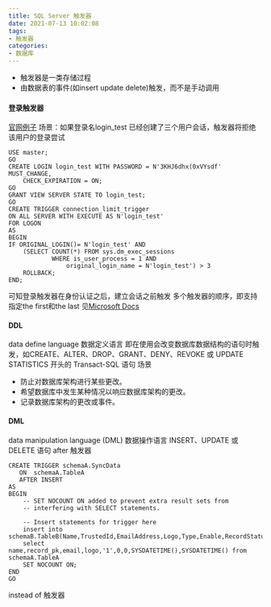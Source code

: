 ```yaml
---
title: SQL Server 触发器
date: 2021-07-13 10:02:08
tags:
- 触发器
categories: 
- 数据库
---
```

+ 触发器是一类存储过程
+ 由数据表的事件(如insert update delete)触发，而不是手动调用

#### 登录触发器
[官网例子](https://docs.microsoft.com/zh-cn/sql/relational-databases/triggers/logon-triggers?view=sql-server-ver15) 场景：如果登录名login_test 已经创建了三个用户会话，触发器将拒绝该用户的登录尝试
```
USE master;  
GO  
CREATE LOGIN login_test WITH PASSWORD = N'3KHJ6dhx(0xVYsdf' MUST_CHANGE,  
    CHECK_EXPIRATION = ON;  
GO  
GRANT VIEW SERVER STATE TO login_test;  
GO  
CREATE TRIGGER connection_limit_trigger  
ON ALL SERVER WITH EXECUTE AS N'login_test'  
FOR LOGON  
AS  
BEGIN  
IF ORIGINAL_LOGIN()= N'login_test' AND  
    (SELECT COUNT(*) FROM sys.dm_exec_sessions  
            WHERE is_user_process = 1 AND  
                original_login_name = N'login_test') > 3  
    ROLLBACK;  
END;
```
可知登录触发器在身份认证之后，建立会话之前触发
多个触发器的顺序，即支持指定the first和the last 见[Microsoft Docs](https://docs.microsoft.com/zh-cn/sql/relational-databases/triggers/logon-triggers?view=sql-server-ver15#specifying-first-and-last-trigger)
#### DDL
data define language 数据定义语言
即在使用会改变数据库数据结构的语句时触发，如CREATE、ALTER、DROP、GRANT、DENY、REVOKE 或 UPDATE STATISTICS 开头的 Transact-SQL 语句
场景
+ 防止对数据库架构进行某些更改。
+ 希望数据库中发生某种情况以响应数据库架构的更改。
+ 记录数据库架构的更改或事件。
#### DML
data manipulation language (DML) 数据操作语言  INSERT、UPDATE 或 DELETE 语句
after 触发器
```
CREATE TRIGGER schemaA.SyncData 
   ON  schemaA.TableA
   AFTER INSERT
AS 
BEGIN
	-- SET NOCOUNT ON added to prevent extra result sets from
	-- interfering with SELECT statements.

    -- Insert statements for trigger here
	insert into schemaB.TableB(Name,TrustedId,EmailAddress,Logo,Type,Enable,RecordStatus,RecordCreated,RecordLastUpdated)
	select name,record_pk,email,logo,'1',0,0,SYSDATETIME(),SYSDATETIME() from schemaA.TableA
	SET NOCOUNT ON;
END
GO
```
instead of 触发器